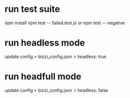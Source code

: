 # run test suite
npm install
npm test -- failed.test.js or npm test -- negative

# run headless mode

update config > bizzi_config.json > headless: true

# run headfull mode

update config > bizzi_config.json > headless: false